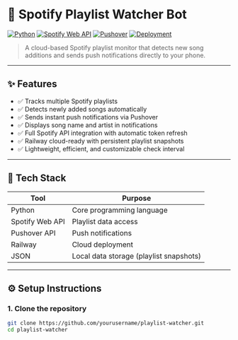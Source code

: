# 🎵 Spotify Playlist Watcher Bot

[![Python](https://img.shields.io/badge/Python-3.8%2B-blue?logo=python&logoColor=white)](https://www.python.org/)
[![Spotify Web API](https://img.shields.io/badge/Spotify-API-1DB954?logo=spotify&logoColor=white)](https://developer.spotify.com/)
[![Pushover](https://img.shields.io/badge/Pushover-Notifications-blueviolet)](https://pushover.net)
[![Deployment](https://img.shields.io/badge/Deployed%20on-Railway-0B0D0E?logo=railway&logoColor=white)](https://railway.app/)

> A cloud-based Spotify playlist monitor that detects new song additions and sends push notifications directly to your phone.

---

## ✨ Features

- ✅ Tracks multiple Spotify playlists
- ✅ Detects newly added songs automatically
- ✅ Sends instant push notifications via Pushover
- ✅ Displays song name and artist in notifications
- ✅ Full Spotify API integration with automatic token refresh
- ✅ Railway cloud-ready with persistent playlist snapshots
- ✅ Lightweight, efficient, and customizable check interval

---

## 💾 Tech Stack

| Tool | Purpose |
|------|---------|
| Python | Core programming language |
| Spotify Web API | Playlist data access |
| Pushover API | Push notifications |
| Railway | Cloud deployment |
| JSON | Local data storage (playlist snapshots) |

---

## ⚙️ Setup Instructions

### 1. Clone the repository
```bash
git clone https://github.com/yourusername/playlist-watcher.git
cd playlist-watcher
